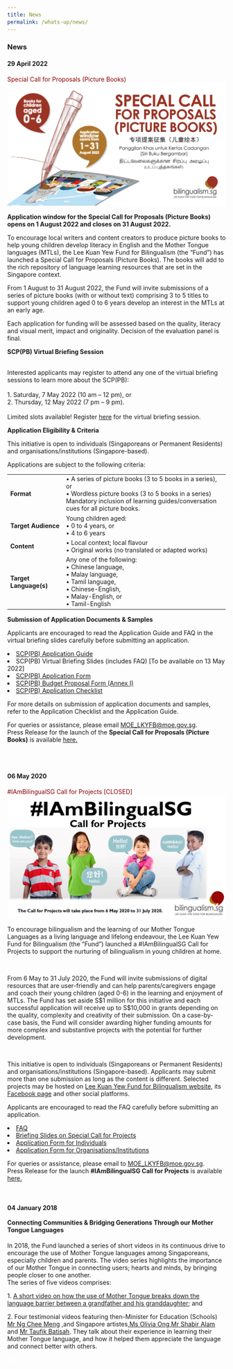 ```yaml
---
title: News
permalink: /whats-up/news/
---
```

###   News
<div><h4>29 April 2022</h4>
 <span style="color:#8B0000"> Special Call for Proposals (Picture Books) </span><br/>
<img src="/images/SCP(PB) Banner.jpg">
<br/></div>

<p><b> Application window for the Special Call for Proposals (Picture Books) opens on 1 August 2022 and closes on 31 August 2022. </b>

<p>To encourage local writers and content creators to produce picture books to help young children develop literacy in English and the Mother Tongue languages (MTLs), the Lee Kuan Yew Fund for Bilingualism (the “Fund”) has launched a Special Call for Proposals (Picture Books). The books will add to the rich repository of language learning resources that are set in the Singapore context. </p>
 <p>From 1 August to 31 August 2022, the Fund will invite submissions of a series of picture books (with or without text) comprising 3 to 5 titles to support young children aged 0 to 6 years develop an interest in the MTLs at an early age. </p>
<p> Each application for funding will be assessed based on the quality, literacy and visual merit, impact and originality. Decision of the evaluation panel is final. </p>
<p><b>SCP(PB) Virtual Briefing Session</b></p>
<p><br>Interested applicants may register to attend any one of the virtual briefing sessions to learn more about the SCP(PB):
<br><br>1. 	Saturday, 7 May 2022 (10 am – 12 pm), or<br>
2. Thursday, 12 May 2022 (7 pm – 9 pm).<br><br>
Limited slots available! Register <a href="https://form.gov.sg/#!/626115005a873600123bdfac" target="_blank">here</a> for the virtual briefing session. </p>

<p><b> Application Eligibility & Criteria</b></p>
<p>This initiative is open to individuals (Singaporeans or Permanent Residents) and organisations/institutions (Singapore-based).
<br><p>Applications are subject to the following criteria:</p>

<div>
	<div class="container">
   <table class="table table-bordered table-striped table-responsive-stack"  id="tableOne">
      <thead class="thead-dark">
      </thead>
      <tbody>
         <tr>
					 <td><b>Format</b></td>
            <td>•	A series of picture books (3 to 5 books in a series), or <br>
							•	Wordless picture books (3 to 5 books in a series) <br>Mandatory inclusion of learning guides/conversation cues for all picture books. </td>
</tr>
<tr>
<td><b>Target Audience</b></td>
	<td>Young children aged: <br>
					 • 0 to 4 years, or<br>
		•	4 to 6 years</td>
</tr>
<tr>
	<td><b>Content</b></td>
<td>• Local context; local flavour<br> 
• Original works (no translated or adapted works)
	</td></tr>
<tr>
	<td><b>Target Language(s)</b></td>
<td>Any one of the following:<br>
• Chinese language,<br>• Malay language,<br>
• Tamil language,<br>• Chinese-English,<br>
	• Malay-English, or<br>• Tamil-English<br></td>
				</tr>
		 </tbody>
		</table>
</div>
							
<p><b>Submission of Application Documents & Samples</b></p>
<p>Applicants are encouraged to read the Application Guide and FAQ in the virtual briefing slides carefully before submitting an application.</p>
<li> <a href="https://go.gov.sg/scppb-application-guide" target="_blank">SCP(PB) Application Guide</a></li>
<li> SCP(PB) Virtual Briefing Slides (includes FAQ) [To be available on 13 May 2022]</li>
<li><a href="https://go.gov.sg/scppb-application-form" target="_blank">SCP(PB) Application Form</a></li>
<li><a href="https://go.gov.sg/scppb-budget-proposal-form-annexi" target="_blank">SCP(PB) Budget Proposal Form (Annex I)</a></li>
<li><a href="https://go.gov.sg/scppb-application-checklist" target="_blank">SCP(PB) Application Checklist</a></li></div>
	
<p>For more details on submission of application documents and samples, refer to the Application Checklist and the Application Guide. </p>
<p>For queries or assistance, please email <a href="mailto:MOE_LKYFB@moe.gov.sg">MOE_LKYFB@moe.gov.sg</a>.
<br>Press Release for the launch of the <b>Special Call for Proposals (Picture Books)</b> is available <a href="https://www.moe.gov.sg/news/press-releases/launch-of-iambilingualsg-call-for-projects" target="_blank">here.</a></p>
<br><br>
	
<div><h4>06 May 2020</h4>
 <span style="color:#8B0000"> #IAmBilingualSG Call for Projects [CLOSED]</span><br/>
<img src="/images/Slide2.JPG">
<br/>
 <div><p>To encourage bilingualism and the learning of our Mother Tongue Languages as a living language and lifelong endeavour, the Lee Kuan Yew Fund for Bilingualism (the “Fund”) launched a #IAmBilingualSG Call for Projects to support the nurturing of bilingualism in young children at home.</p></div><br/>
 <div><p>From 6 May to 31 July 2020, the Fund will invite submissions of digital resources that are user-friendly and can help parents/caregivers engage and coach their young children (aged 0-6) in the learning and enjoyment of MTLs. The Fund has set aside S$1 million for this initiative and each successful application will receive up to S$10,000 in grants depending on the quality, complexity and creativity of their submission. On a case-by-case basis, the Fund will consider awarding higher funding amounts for more complex and substantive projects with the potential for further development. </p></div><br/>
<div><p>This initiative is open to individuals (Singaporeans or Permanent Residents) and organisations/institutions (Singapore-based). Applicants may submit more than one submission as long as the content is different. Selected projects may be hosted on <a href="http://www.bilingualism.sg/" target="_blank">Lee Kuan Yew Fund for Bilingualism website</a>, its <a href="https://www.facebook.com/bilingualismsg" target="_blank">Facebook page</a> and other social platforms.</p></div>
<div><p>Applicants are encouraged to read the FAQ carefully before submitting an application. 
<li> <a href="/files/whats-up/FAQ_Call-for-Projects.pdf" target="_blank">FAQ</a></li>
<li> <a href="/files/whats-up/Special_Call-for-Projects.pdf" target="_blank">Briefing Slides on Special Call for Projects</a></li>
<li><a href="/files/whats-up/Individuals_Call-for-Projects-Application-Form.docx" target="_blank">Application Form for Individuals</a></li>
<li><a href="/files/whats-up/Organisation_Call-for-Projects-Application-Form.docx" target="_blank">Application Form for Organisations/Institutions</a></li></p></div>
<div><p>For queries or assistance, please email to <a href="mailto:moe_lkyfb@moe.gov.sg">MOE_LKYFB@moe.gov.sg</a>.<br/>
Press Release for the launch <strong>#IAmBilingualSG Call for Projects</strong> is available <a href="https://www.moe.gov.sg/news/press-releases/launch-of-iambilingualsg-call-for-projects" target="_blank">here.</a></p></div><br/>
<div><h4>04 January 2018 <br/><br/>
Connecting Communities & Bridging Generations Through our Mother Tongue Languages</h4>
<p>In 2018, the Fund launched a series of short videos in its continuous drive to encourage the use of
Mother Tongue languages among Singaporeans, especially children and parents. The video series
highlights the importance of our Mother Tongue in connecting users; hearts and minds, by bringing
people closer to one another.<br/> The series of five videos comprises:</p>
<p>1. <a href="https://www.youtube.com/watch?v=8gTXKA3l0K4" target="_blank"><u>A short video on how the use of Mother Tongue breaks down the language barrier between a grandfather and his granddaughter</u></a>; and</p>
<p>2. Four testimonial videos featuring then-Minister for Education (Schools) <a href="https://www.youtube.com/watch?v=7AwdyxUDBC0" target="_blank"><u>Mr Ng Chee Meng</u></a> ,and Singapore artistes,<a href="https://www.youtube.com/watch?v=xG4QFdFxlFE" target="_blank"><u>Ms Olivia Ong</u></a>,<a href="https://www.youtube.com/watch?v=lkzHGh8vJF0" target="_blank"><u>Mr Shabir Alam</u></a> and <a href="https://www.youtube.com/watch?v=Mpemu3KYx2M" target="_blank"><u>Mr Taufik Batisah</u></a>. They talk about their
experience in learning their Mother Tongue language, and how it helped them appreciate the language and connect better with others.
</p>
 <div class="btntop"><a href="#top" style="text-decoration:none;"><span style="color:white"><b>Top</b></span></a></div>